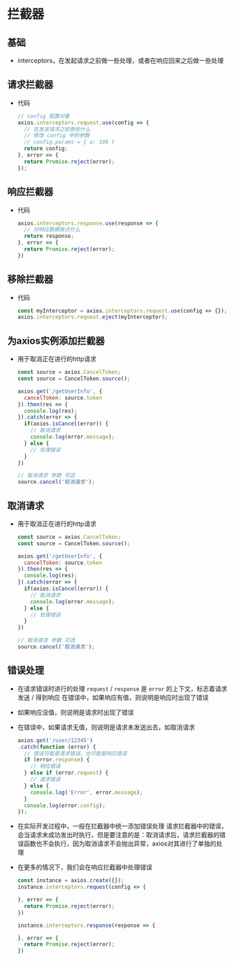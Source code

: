# 拦截器

## 基础

- interceptors，在发起请求之前做一些处理，或者在响应回来之后做一些处理

## 请求拦截器

- 代码

    ```js
    // config 配置对象
    axios.interceptors.request.use(config => {
      // 在发送请求之前做些什么
      // 修改 config 中的参数
      // config.params = { a: 100 }
      return config;
    }, error => {
      return Promise.reject(error);
    });
    ```

## 响应拦截器

- 代码

    ```js
    axios.interceptors.response.use(response => {
      // 对响应数据做点什么
      return response;
    }, error => {
      return Promise.reject(error);
    })
    ```

## 移除拦截器

- 代码

    ```js
    const myInterceptor = axios.interceptors.request.use(config => {});
    axios.interceptors.request.eject(myInterceptor);
    ```

## 为axios实例添加拦截器

- 用于取消正在进行的http请求

    ```js
    const source = axios.CancelToken;
    const source = CancelToken.source();

    axios.get('/getUserInfo', {
      cancelToken: source.token
    }).then(res => {
      console.log(res);
    }).catch(error => {
      if(axios.isCancel(error)) {
        // 取消请求
        console.log(error.message);
      } else {
        // 处理错误
      }
    })

    // 取消请求 参数 可选
    source.cancel('取消请求');
    ```

## 取消请求

- 用于取消正在进行的http请求

    ```js
    const source = axios.CancelToken;
    const source = CancelToken.source();

    axios.get('/getUserInfo', {
      cancelToken: source.token
    }).then(res => {
      console.log(res);
    }).catch(error => {
      if(axios.isCancel(error)) {
        // 取消请求
        console.log(error.message);
      } else {
        // 处理错误
      }
    })

    // 取消请求 参数 可选
    source.cancel('取消请求');
    ```

## 错误处理

- 在请求错误时进行的处理 `request` / `response` 是 `error` 的上下文，标志着请求发送 / 得到响应 在错误中，如果响应有值，则说明是响应时出现了错误

- 如果响应没值，则说明是请求时出现了错误

- 在错误中，如果请求无值，则说明是请求未发送出去，如取消请求

    ```js
    axios.get('/user/12345')
    .catch(function (error) {
      // 错误可能是请求错误，也可能是响应错误
      if (error.response) {
        // 响应错误
      } else if (error.request) {
        // 请求错误
      } else {
        console.log('Error', error.message);
      }
      console.log(error.config);
    });
    ```

- 在实际开发过程中，一般在拦截器中统一添加错误处理 请求拦截器中的错误，会当请求未成功发出时执行，但是要注意的是：取消请求后，请求拦截器的错误函数也不会执行，因为取消请求不会抛出异常，axios对其进行了单独的处理

- 在更多的情况下，我们会在响应拦截器中处理错误

    ```js
    const instance = axios.create({});
    instance.interceptors.request(config => {

    }, error => {
      return Promise.reject(error);
    })

    instance.interceptors.response(response => {

    }, error => {
      return Promise.reject(error);
    })
    ```
